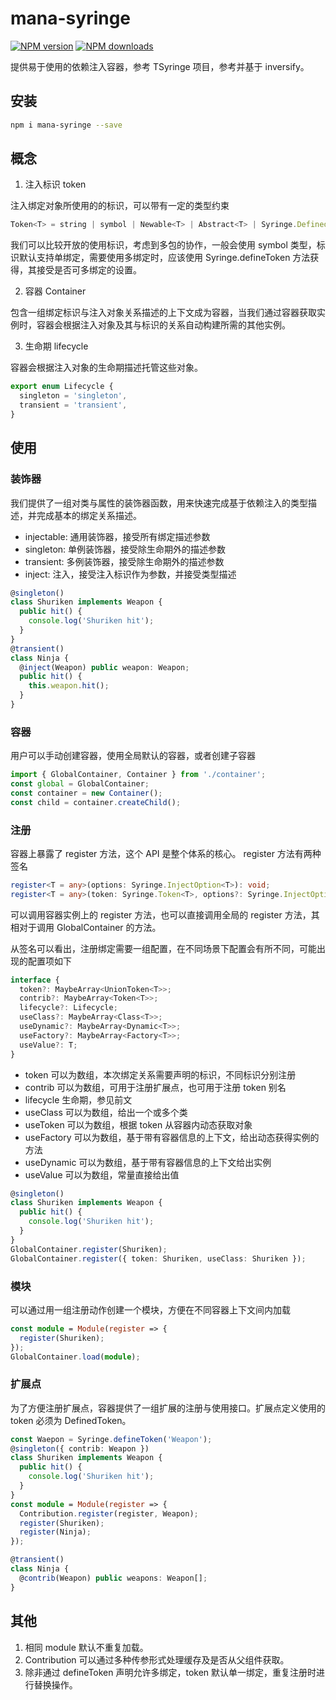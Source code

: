 # mana-syringe

[![NPM version](https://img.shields.io/npm/v/mana-syringe.svg?style=flat)](https://npmjs.org/package/mana-syringe) [![NPM downloads](https://img.shields.io/npm/dm/mana-syringe.svg?style=flat)](https://npmjs.org/package/mana-syringe)

提供易于使用的依赖注入容器，参考 TSyringe 项目，参考并基于 inversify。

## 安装

```bash
npm i mana-syringe --save
```

## 概念

1. 注入标识 token

注入绑定对象所使用的的标识，可以带有一定的类型约束

```typescript
Token<T> = string | symbol | Newable<T> | Abstract<T> | Syringe.DefinedToken<T>;
```

我们可以比较开放的使用标识，考虑到多包的协作，一般会使用 symbol 类型，标识默认支持单绑定，需要使用多绑定时，应该使用 Syringe.defineToken 方法获得，其接受是否可多绑定的设置。

2. 容器 Container

包含一组绑定标识与注入对象关系描述的上下文成为容器，当我们通过容器获取实例时，容器会根据注入对象及其与标识的关系自动构建所需的其他实例。

3. 生命期 lifecycle

容器会根据注入对象的生命期描述托管这些对象。

```typescript
export enum Lifecycle {
  singleton = 'singleton',
  transient = 'transient',
}
```

## 使用

### 装饰器

我们提供了一组对类与属性的装饰器函数，用来快速完成基于依赖注入的类型描述，并完成基本的绑定关系描述。

- injectable: 通用装饰器，接受所有绑定描述参数
- singleton: 单例装饰器，接受除生命期外的描述参数
- transient: 多例装饰器，接受除生命期外的描述参数
- inject: 注入，接受注入标识作为参数，并接受类型描述

```typescript
@singleton()
class Shuriken implements Weapon {
  public hit() {
    console.log('Shuriken hit');
  }
}
@transient()
class Ninja {
  @inject(Weapon) public weapon: Weapon;
  public hit() {
    this.weapon.hit();
  }
}
```

### 容器

用户可以手动创建容器，使用全局默认的容器，或者创建子容器

```typescript
import { GlobalContainer, Container } from './container';
const global = GlobalContainer;
const container = new Container();
const child = container.createChild();
```

### 注册

容器上暴露了 register 方法，这个 API 是整个体系的核心。 register 方法有两种签名

```typescript
register<T = any>(options: Syringe.InjectOption<T>): void;
register<T = any>(token: Syringe.Token<T>, options?: Syringe.InjectOption<T>): void;
```

可以调用容器实例上的 register 方法，也可以直接调用全局的 register 方法，其相对于调用 GlobalContainer 的方法。

从签名可以看出，注册绑定需要一组配置，在不同场景下配置会有所不同，可能出现的配置项如下

```typescript
interface {
  token?: MaybeArray<UnionToken<T>>;
  contrib?: MaybeArray<Token<T>>;
  lifecycle?: Lifecycle;
  useClass?: MaybeArray<Class<T>>;
  useDynamic?: MaybeArray<Dynamic<T>>;
  useFactory?: MaybeArray<Factory<T>>;
  useValue?: T;
}
```

- token 可以为数组，本次绑定关系需要声明的标识，不同标识分别注册
- contrib 可以为数组，可用于注册扩展点，也可用于注册 token 别名
- lifecycle 生命期，参见前文
- useClass 可以为数组，给出一个或多个类
- useToken 可以为数组，根据 token 从容器内动态获取对象
- useFactory 可以为数组，基于带有容器信息的上下文，给出动态获得实例的方法
- useDynamic 可以为数组，基于带有容器信息的上下文给出实例
- useValue 可以为数组，常量直接给出值

```typescript
@singleton()
class Shuriken implements Weapon {
  public hit() {
    console.log('Shuriken hit');
  }
}
GlobalContainer.register(Shuriken);
GlobalContainer.register({ token: Shuriken, useClass: Shuriken });
```

### 模块

可以通过用一组注册动作创建一个模块，方便在不同容器上下文间内加载

```typescript
const module = Module(register => {
  register(Shuriken);
});
GlobalContainer.load(module);
```

### 扩展点

为了方便注册扩展点，容器提供了一组扩展的注册与使用接口。扩展点定义使用的 token 必须为 DefinedToken。

```typescript
const Waepon = Syringe.defineToken('Weapon');
@singleton({ contrib: Weapon })
class Shuriken implements Weapon {
  public hit() {
    console.log('Shuriken hit');
  }
}
const module = Module(register => {
  Contribution.register(register, Weapon);
  register(Shuriken);
  register(Ninja);
});

@transient()
class Ninja {
  @contrib(Weapon) public weapons: Weapon[];
}
```

## 其他

1. 相同 module 默认不重复加载。
2. Contribution 可以通过多种传参形式处理缓存及是否从父组件获取。
3. 除非通过 defineToken 声明允许多绑定，token 默认单一绑定，重复注册时进行替换操作。
